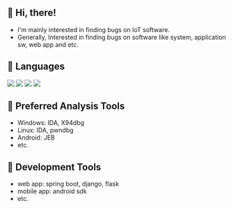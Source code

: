 :trident: Hi, there!
---
- I'm mainly interested in finding bugs on IoT software.
- Generally, Interested in finding bugs on software like system, application sw, web app and etc.

<!--![Anurag's GitHub stats](https://github-readme-stats.vercel.app/api?username=zeroone-kr&theme=dark&show_icons=true)-->

:trident: Languages
---
  <img src="https://img.shields.io/badge/C-A8B9CC?style=for-the-badge&logo=C&logoColor=black"> <img src="https://img.shields.io/badge/C++-00599C?style=for-the-badge&logo=C++&logoColor=black"> <img src="https://img.shields.io/badge/python-3776AB?style=for-the-badge&logo=python&logoColor=black"> <img src="https://img.shields.io/badge/java-007396?style=for-the-badge&logo=java&logoColor=white">

:trident: Preferred Analysis Tools
---
- Windows: IDA, X94dbg
- Linux: IDA, pwndbg
- Android: JEB
- etc.

:trident: Development Tools
---
- web app: spring boot, django, flask
- mobile app: android sdk
- etc.



